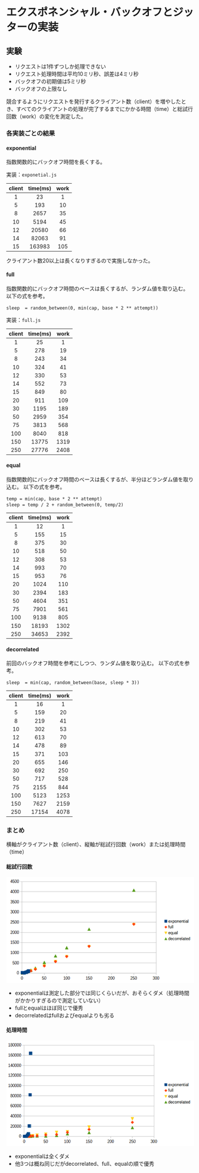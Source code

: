 # エクスポネンシャル・バックオフとジッターの実装

## 実験

- リクエストは1件ずつしか処理できない
- リクエスト処理時間は平均10ミリ秒、誤差は4ミリ秒
- バックオフの初期値は5ミリ秒
- バックオフの上限なし

競合するようにリクエストを発行するクライアント数（client）を増やしたとき、すべてのクライアントの処理が完了するまでにかかる時間（time）と総試行回数（work）の変化を測定した。

### 各実装ごとの結果

#### exponential

指数関数的にバックオフ時間を長くする。

実装：`exponetial.js`

| client | time(ms) | work |
|:------:|:--------:|:----:|
| 1 | 23 | 1 |
| 5 | 193 | 10 |
| 8 | 2657 | 35 |
| 10 | 5194 | 45 |
| 12 | 20580 | 66 |
| 14 | 82063 | 91 |
| 15 | 163983 | 105 |

クライアント数20以上は長くなりすぎるので実施しなかった。

#### full

指数関数的にバックオフ時間のベースは長くするが、ランダム値を取り込む。
以下の式を参考。

```
sleep  = random_between(0, min(cap, base * 2 ** attempt))
```

実装：`full.js`

| client | time(ms) | work |
|:------:|:--------:|:----:|
| 1 | 25 | 1 |
| 5 | 278 | 19 |
| 8 | 243 | 34 |
| 10 | 324 | 41 |
| 12 | 330 | 53 |
| 14 | 552 | 73 |
| 15 | 849 | 80 |
| 20 | 911 | 109 |
| 30 | 1195 | 189 |
| 50 | 2959 | 354 |
| 75 | 3813 | 568 |
| 100 | 8040 | 818 |
| 150 | 13775 | 1319 |
| 250 | 27776 | 2408 |

#### equal

指数関数的にバックオフ時間のベースは長くするが、半分ほどランダム値を取り込む。
以下の式を参考。

```
temp = min(cap, base * 2 ** attempt)
sleep = temp / 2 + random_between(0, temp/2)
```

| client | time(ms) | work |
|:------:|:--------:|:----:|
| 1 | 12 | 1 |
| 5 | 155 | 15 |
| 8 | 375 | 30 |
| 10 | 518 | 50 |
| 12 | 308 | 53 |
| 14 | 993 | 70 |
| 15 | 953 | 76 |
| 20 | 1024 | 110 |
| 30 | 2394 | 183 |
| 50 | 4604 | 351 |
| 75 | 7901 | 561 |
| 100 | 9138 | 805 |
| 150 | 18193 | 1302 |
| 250 | 34653 | 2392 |

#### decorrelated

前回のバックオフ時間を参考にしつつ、ランダム値を取り込む。
以下の式を参考。

```
sleep  = min(cap, random_between(base, sleep * 3))
```

| client | time(ms) | work |
|:------:|:--------:|:----:|
| 1 | 16 | 1 |
| 5 | 159 | 20 |
| 8 | 219 | 41 |
| 10 | 302 | 53 |
| 12 | 613 | 70 |
| 14 | 478 | 89 |
| 15 | 371 | 103 |
| 20 | 655 | 146 |
| 30 | 692 | 250 |
| 50 | 717 | 528 |
| 75 | 2155 | 844 |
| 100 | 5123 | 1253 |
| 150 | 7627 | 2159 |
| 250 | 17154 | 4078 |

### まとめ

横軸がクライアント数（client）、縦軸が総試行回数（work）または処理時間（time）

#### 総試行回数

![](./client-work.png)

- exponentialは測定した部分では同じくらいだが、おそらくダメ（処理時間がかかりすぎるので測定していない）
- fullとequalはほぼ同じで優秀
- decorrelatedはfullおよびequalよりも劣る

#### 処理時間

![](./client-time.png)

- exponentialは全くダメ
- 他3つは概ね同じだがdecorrelated、full、equalの順で優秀

